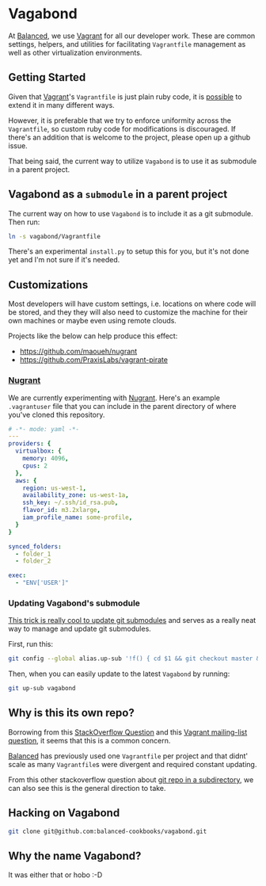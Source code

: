# Vagabond

At [Balanced](https://github.com/balanced), we use [Vagrant](https://github.com/mitchellh/vagrant) for all our developer work. These are common settings, helpers, and utilities for facilitating `Vagrantfile` management as well as other virtualization environments.

## Getting Started

Given that [Vagrant](https://github.com/mitchellh/vagrant)'s `Vagrantfile` is just plain ruby code, it is [possible](https://github.com/purpleidea/oh-my-vagrant/blob/master/vagrant/Vagrantfile) to extend it
in many different ways.

However, it is preferable that we try to enforce uniformity across the `Vagrantfile`, so custom ruby code for modifications is
discouraged. If there's an addition that is welcome to the project, please open up a github issue.

That being said, the current way to utilize `Vagabond` is to use it as submodule in a parent project.

## Vagabond as a `submodule` in a parent project

The current way on how to use `Vagabond` is to include it as a git submodule. Then run:

```bash
ln -s vagabond/Vagrantfile
```

There's an experimental `install.py` to setup this for you, but it's not done yet and I'm not sure if it's needed.

## Customizations

Most developers will have custom settings, i.e. locations on where code will be stored,
and they they will also need to customize the machine for their own machines or maybe
even using remote clouds.

Projects like the below can help produce this effect:
- https://github.com/maoueh/nugrant
- https://github.com/PraxisLabs/vagrant-pirate

### [Nugrant](https://github.com/maoueh/nugrant)

We are currently experimenting with [Nugrant](https://github.com/maoueh/nugrant). Here's an example
`.vagrantuser` file that you can include in the parent directory of where you've cloned this repository.

```yaml
# -*- mode: yaml -*-
---
providers: {
  virtualbox: {
    memory: 4096,
    cpus: 2
  },
  aws: {
    region: us-west-1,
    availability_zone: us-west-1a,
    ssh_key: ~/.ssh/id_rsa.pub,
    flavor_id: m3.2xlarge,
    iam_profile_name: some-profile,
  }
}

synced_folders:
  - folder_1
  - folder_2

exec:
  - "ENV['USER']"
```

### Updating Vagabond's submodule

[This trick is really cool to update git submodules](http://scribu.net/blog/git-alias-for-updating-submodules.html) and serves as a really neat way to manage and update git submodules.

First, run this:

```bash
git config --global alias.up-sub '!f() { cd $1 && git checkout master && git pull && git submodule update --init --recursive; }; f
```

Then, when you can easily update to the latest `Vagabond` by running:

```bash
git up-sub vagabond
```

## Why is this its own repo?

Borrowing from this [StackOverflow Question](http://superuser.com/questions/737416/should-a-vagrant-project-be-its-own-repo) and
this [Vagrant mailing-list question](https://groups.google.com/forum/#!topic/vagrant-up/jqLVh6CKBek), it seems that this is a
common concern.

[Balanced](https://github.com/balanced) has previously used one `Vagrantfile` per project and that didnt' scale as many
`Vagrantfile`s were divergent and required constant updating.

From this other stackoverflow question about [git repo in a subdirectory](http://stackoverflow.com/questions/22646795/how-to-properly-manage-a-git-repo-in-a-subdirectory-ignored-by-the-parent-direc/22736757#22736757), we can also see this is the general direction to take.

## Hacking on Vagabond

```bash
git clone git@github.com:balanced-cookbooks/vagabond.git
```

## Why the name Vagabond?

It was either that or hobo :-D
